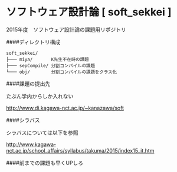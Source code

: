 # ソフトウェア設計論 [ soft_sekkei ]

2015年度　ソフトウェア設計論の課題用リポジトリ


####ディレクトリ構成
```
soft_sekkei/
├─── miya/       K先生不在時の課題
├─── sepCompile/ 分割コンパイルの課題
└─── obj/        分割コンパイルの課題をクラス化
```

####課題の提出先

たぶん学内からしか入れない

http://www.di.kagawa-nct.ac.jp/~kanazawa/soft


####シラバス

シラバスについては以下を参照

http://www.kagawa-nct.ac.jp/school_affairs/syllabus/takuma/2015/index15_it.htm


####前までの課題も早くUPしろ
